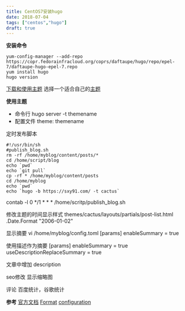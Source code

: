 ```yaml
---
title: CentOS7安装hugo
date: 2018-07-04
tags: ["centos","hugo"]
draft: true
---
```


**安装命令**
```shell?linenums
yum-config-manager --add-repo https://copr.fedorainfracloud.org/coprs/daftaupe/hugo/repo/epel-7/daftaupe-hugo-epel-7.repo
yum install hugo
hugo version
```

[下载和使用主题](https://gohugo.io/themes/installing-and-using-themes/)
选择一个适合自己的[主题](https://themes.gohugo.io/)

**使用主题**
* 命令行 hugo server -t themename
* 配置文件 theme: themename



定时发布脚本
```shell?linenums
#!/usr/bin/sh
#publish_blog.sh
rm -rf /home/myblog/content/posts/*
cd /home/script/blog
echo `pwd`
echo `git pull`
cp -rf * /home/myblog/content/posts
cd /home/myblog
echo `pwd`
echo `hugo -b https://sxy91.com/ -t cactus`
```

contab -l
0 */1 * * * /home/scritp/publish_blog.sh

修改主题的时间显示样式
themes/cactus/layouts/partials/post-list.html
.Date.Format "2006-01-02"

显示摘要
vi /home/myblog/config.toml
[params]
 enableSummary = true

使用描述作为摘要
[params]
 enableSummary = true
 useDescriptionReplaceSummary = true

文章中增加
description

seo修改
显示缩略图

评论
百度统计，谷歌统计


**参考**
[官方文档](https://gohugo.io/getting-started/quick-start/)
[Format](https://gohugo.io/functions/format/)
[configuration](https://gohugo.io/getting-started/configuration/)

